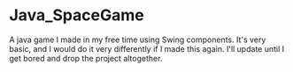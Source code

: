 # Java_SpaceGame
A java game I made in my free time using Swing components. It's very basic, and I would do it very differently if I made this again. I'll update until I get bored and drop the project altogether. 
